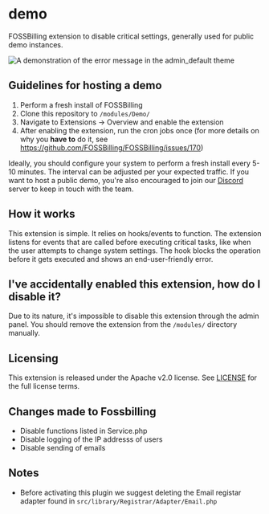 # demo
FOSSBilling extension to disable critical settings, generally used for public demo instances.

![A demonstration of the error message in the admin_default theme](https://user-images.githubusercontent.com/35808275/180153730-79b4c15e-d386-4e2b-8cee-e2c3822da371.png)

## Guidelines for hosting a demo
1. Perform a fresh install of FOSSBilling
2. Clone this repository to `/modules/Demo/`
3. Navigate to Extensions -> Overview and enable the extension
4. After enabling the extension, run the cron jobs once (for more details on why you **have to** do it, see https://github.com/FOSSBilling/FOSSBilling/issues/170)

Ideally, you should configure your system to perform a fresh install every 5-10 minutes. The interval can be adjusted per your expected traffic.
If you want to host a public demo, you're also encouraged to join our [Discord](https://fossbilling.org/discord) server to keep in touch with the team.

## How it works
This extension is simple. It relies on hooks/events to function. The extension listens for events that are called before executing critical tasks, like when the user attempts to change system settings. The hook blocks the operation before it gets executed and shows an end-user-friendly error.

## I've accidentally enabled this extension, how do I disable it?
Due to its nature, it's impossible to disable this extension through the admin panel. You should remove the extension from the `/modules/` directory manually.

## Licensing
This extension is released under the Apache v2.0 license. See [LICENSE](https://github.com/FOSSBilling/demo/blob/main/LICENSE) for the full license terms.

## Changes made to Fossbilling
- Disable functions listed in Service.php
- Disable logging of the IP addresss of users
- Disable sending of emails

## Notes
- Before activating this plugin we suggest deleting the Email registar adapter found in `src/library/Registrar/Adapter/Email.php`